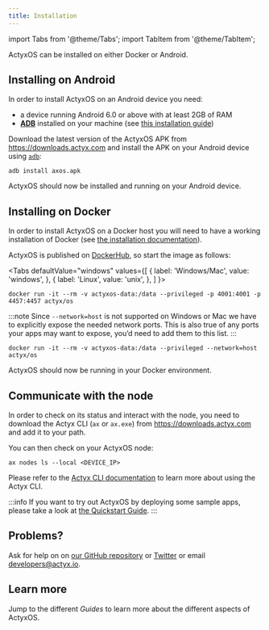 ```yaml
---
title: Installation
---
```


import Tabs from '@theme/Tabs';
import TabItem from '@theme/TabItem';

ActyxOS can be installed on either Docker or Android.

## Installing on Android

In order to install ActyxOS on an Android device you need:

- a device running Android 6.0 or above with at least 2GB of RAM
- [**ADB**](https://developer.android.com/studio/command-line/adb) installed on your machine (see [this installation guide](https://www.xda-developers.com/install-adb-windows-macos-linux/))

Download the latest version of the ActyxOS APK from https://downloads.actyx.com and install the APK on your Android device using [`adb`](https://developer.android.com/studio/command-line/adb):

```
adb install axos.apk
```

ActyxOS should now be installed and running on your Android device.

## Installing on Docker

In order to install ActyxOS on a Docker host you will need to have a working installation of Docker (see [the installation documentation](https://docs.docker.com/install/)).

ActyxOS is published on [DockerHub](https://hub.docker.com/), so start the image as follows:

<Tabs
  defaultValue="windows"
  values={[
    { label: 'Windows/Mac', value: 'windows', },
    { label: 'Linux', value: 'unix', },
  ]
}>
<TabItem value="windows">

```
docker run -it --rm -v actyxos-data:/data --privileged -p 4001:4001 -p 4457:4457 actyx/os
```

:::note
Since `--network=host` is not supported on Windows or Mac we have to explicitly expose the needed network ports.
This is also true of any ports your apps may want to expose, you’d need to add them to this list.
:::

</TabItem>
<TabItem value="unix">

```
docker run -it --rm -v actyxos-data:/data --privileged --network=host actyx/os
```

</TabItem>
</Tabs>

ActyxOS should now be running in your Docker environment.

## Communicate with the node

In order to check on its status and interact with the node, you need to download the Actyx CLI (`ax` or `ax.exe`) from https://downloads.actyx.com and add it to your path.

You can then check on your ActyxOS node:

```
ax nodes ls --local <DEVICE_IP>
```

Please refer to the [Actyx CLI documentation](/docs/cli) to learn more about using the Actyx CLI.

:::info
If you want to try out ActyxOS by deploying some sample apps, please take a look at [the Quickstart Guide](../../quickstart.md#run-the-app-in-dev-mode).
:::

## Problems?

Ask for help on on [our GitHub repository](https://github.com/actyx/quickstart) or [Twitter](https://twitter.com/actyx) or email developers@actyx.io.

## Learn more

Jump to the different _Guides_ to learn more about the different aspects of ActyxOS.


